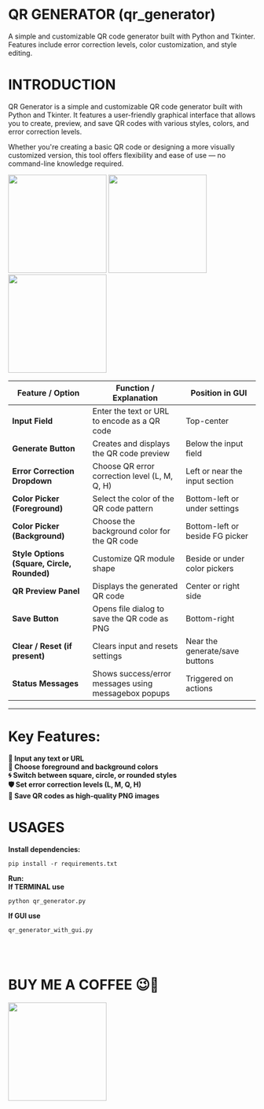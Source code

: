# QR GENERATOR (qr_generator)
A simple and customizable QR code generator built with Python and Tkinter. Features include error correction levels, color customization, and style editing.


# INTRODUCTION
QR Generator is a simple and customizable QR code generator built with Python and Tkinter. It features a user-friendly graphical interface that allows you to create, preview, and save QR codes with various styles, colors, and error correction levels.

Whether you're creating a basic QR code or designing a more visually customized version, this tool offers flexibility and ease of use — no command-line knowledge required.

<img src="https://github.com/user-attachments/assets/65c6fb9a-5a34-44a0-9242-04aa4ac097df" width="200">
<img src="https://github.com/user-attachments/assets/56cf34d2-114c-46d4-9bec-993ea6cb8d6e" width="200">
<img src="https://github.com/user-attachments/assets/5b80d0b7-f7ac-4423-83ea-1dc645a095c9" width="200">


| **Feature / Option**                        | **Function / Explanation**                           | **Position in GUI**             |
| ------------------------------------------- | ---------------------------------------------------- | ------------------------------- |
| **Input Field**                             | Enter the text or URL to encode as a QR code         | Top-center                      |
| **Generate Button**                         | Creates and displays the QR code preview             | Below the input field           |
| **Error Correction Dropdown**               | Choose QR error correction level (L, M, Q, H)        | Left or near the input section  |
| **Color Picker (Foreground)**               | Select the color of the QR code pattern              | Bottom-left or under settings   |
| **Color Picker (Background)**               | Choose the background color for the QR code          | Bottom-left or beside FG picker |
| **Style Options (Square, Circle, Rounded)** | Customize QR module shape                            | Beside or under color pickers   |
| **QR Preview Panel**                        | Displays the generated QR code                       | Center or right side            |
| **Save Button**                             | Opens file dialog to save the QR code as PNG         | Bottom-right                    |
| **Clear / Reset (if present)**              | Clears input and resets settings                     | Near the generate/save buttons  |
| **Status Messages**                         | Shows success/error messages using messagebox popups | Triggered on actions            |

__________________________________________________________________________________________________________________________________________________________________________________________________________________________________________________________________
# Key Features:
**🧾 Input any text or URL** <br>
**🎨 Choose foreground and background colors**<br>
**🌀 Switch between square, circle, or rounded styles**<br>
**🛡️ Set error correction levels (L, M, Q, H)** <br>
**💾 Save QR codes as high-quality PNG images**<br>

# USAGES
**Install dependencies:**

    pip install -r requirements.txt
    
**Run:** <br>
**If TERMINAL use** 

    python qr_generator.py

**If GUI use**

    qr_generator_with_gui.py

<br>
<br>

# BUY ME A COFFEE 😉🍵<br>
<img src="https://github.com/user-attachments/assets/82f565e0-49b5-4ca4-bd85-94eb45438fb8" width="200">
